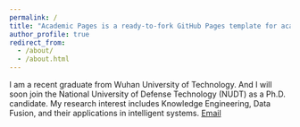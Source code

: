 ```yaml
---
permalink: /
title: "Academic Pages is a ready-to-fork GitHub Pages template for academic personal websites"
author_profile: true
redirect_from: 
  - /about/
  - /about.html
---
```


I am a recent graduate from Wuhan University of Technology. And I will soon join the National University of Defense Technology (NUDT) as a Ph.D. candidate.
My research interest includes Knowledge Engineering, Data Fusion, and their applications in intelligent systems.
[Email](shang18337403783@163.com)


